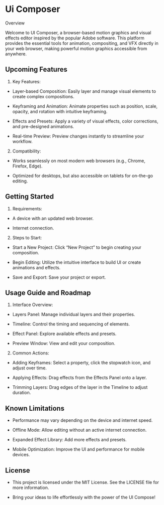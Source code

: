 # Ui Composer

Overview

Welcome to UI Composer, a browser-based motion graphics and visual effects editor inspired by the popular Adobe software. This platform provides the essential tools for animation, compositing, and VFX directly in your web browser, making powerful motion graphics accessible from anywhere.

## Upcoming Features

1. Key Features:

- Layer-based Composition: Easily layer and manage visual elements to create complex compositions.

- Keyframing and Animation: Animate properties such as position, scale, opacity, and rotation with intuitive keyframing.

- Effects and Presets: Apply a variety of visual effects, color corrections, and pre-designed animations.

- Real-time Preview: Preview changes instantly to streamline your workflow.

2. Compatibility:

- Works seamlessly on most modern web browsers (e.g., Chrome, Firefox, Edge).

- Optimized for desktops, but also accessible on tablets for on-the-go editing.

## Getting Started

1. Requirements:

- A device with an updated web browser.

- Internet connection.

2. Steps to Start:

- Start a New Project: Click “New Project” to begin creating your composition.

- Begin Editing: Utilize the intuitive interface to build UI or create animations and effects.

- Save and Export: Save your project or export.

## Usage Guide and Roadmap

1. Interface Overview:

- Layers Panel: Manage individual layers and their properties.

- Timeline: Control the timing and sequencing of elements.

- Effect Panel: Explore available effects and presets.

- Preview Window: View and edit your composition.

2. Common Actions:

- Adding Keyframes: Select a property, click the stopwatch icon, and adjust over time.

- Applying Effects: Drag effects from the Effects Panel onto a layer.

- Trimming Layers: Drag edges of the layer in the Timeline to adjust duration.

## Known Limitations

- Performance may vary depending on the device and internet speed.

- Offline Mode: Allow editing without an active internet connection.

- Expanded Effect Library: Add more effects and presets.

- Mobile Optimization: Improve the UI and performance for mobile devices.

## License

- This project is licensed under the MIT License. See the LICENSE file for more information.

- Bring your ideas to life effortlessly with the power of the UI Compose!

